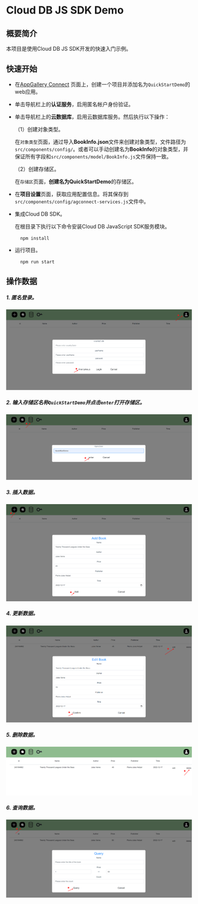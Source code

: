 #  Cloud DB JS SDK Demo


## 概要简介
本项目是使用Cloud DB JS SDK开发的快速入门示例。

## 快速开始
- 在[AppGallery Connect](https://developer.huawei.com/consumer/cn/service/josp/agc/index.html#/myProject) 页面上，创建一个项目并添加名为`QuickStartDemo`的web应用。

- 单击导航栏上的**认证服务**，启用匿名帐户身份验证。

- 单击导航栏上的**云数据库**，启用云数据库服务。然后执行以下操作：

    （1）创建对象类型。 
  
  在`对象类型`页面，通过导入**BookInfo.json**文件来创建对象类型，文件路径为`src/components/config/`。或者可以手动创建名为**BookInfo**的对象类型，并保证所有字段和`src/components/model/BookInfo.js`文件保持一致。

    （2）创建存储区。

  在`存储区`页面，**创建名为QuickStartDemo**的存储区。


- 在**项目设置**页面，获取应用配置信息。将其保存到`src/components/config/agconnect-services.js`文件中。

- 集成Cloud DB SDK。

  在根目录下执行以下命令安装Cloud DB JavaScript SDK服务模块。
        
  ```
    npm install
  ```
        
- 运行项目。
        
  ```
    npm run start
  ```

## 操作数据

##### 1. 匿名登录。

  ![Login](src/assets/images/login.PNG)

##### 2. 输入存储区名称`QuickStartDemo`并点击`enter`打开存储区。

  ![OpenZone](src/assets/images/openZone.PNG)

##### 3. 插入数据。

  ![Insert](src/assets/images/insert.PNG)

##### 4. 更新数据。

  ![Update](src/assets/images/update.PNG)

##### 5. 删除数据。

  ![Delete](src/assets/images/delete.PNG)

##### 6. 查询数据。

  ![Query](src/assets/images/query.PNG)
